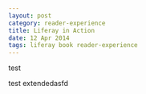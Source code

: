 ```yaml
---
layout: post
category: reader-experience
title: Liferay in Action
date: 12 Apr 2014
tags: liferay book reader-experience
---
```


test


test extendedasfd